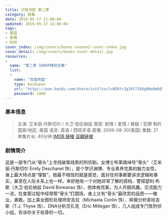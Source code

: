```yaml
---
title: 识骨寻踪 第二季
category: 剧集
date: 2019-05-17 21:08:04
updated: 2019-05-17 21:08:04
tags:
- 美国
- 剧情
- 刑侦
cover_index: /img/covers/bones-season2-cover-index.jpg
cover_detail: /img/covers/bones-cover-detail.jpg
resources:
-
  name: "第二季 1080P精校合集"
  list:
  -
    name: "百度网盘"
    type: baidupan
    url: "https://pan.baidu.com/share/init?surl=N3Rtr2gJKY718Ug0Bo0mQQ"
    password: iQ00
---
```


### 基本信息

>主演: 艾米丽·丹斯切尔 / 大卫·伯伦纳兹
类型: 剧情 / 爱情 / 悬疑 / 犯罪
制片国家/地区: 美国
语言: 英语 / 西班牙语
首播: 2006-08-30(美国)
集数: 21
单集片长: 40分钟
[IMDB 链接](https://www.imdb.com/title/tt0849846)
[豆瓣链接](https://movie.douban.com/subject/2251195/)

### 剧情简介

这是一部专门从“骨头”上寻找破案线索的刑侦剧。女博士布莱南绰号“骨头”（艾米丽·丹斯切尔 Emily Deschanel 饰），是个学识渊博、专业素养完美的魅力女性，身上最大特点是“理智”，她最不相信的就是感觉，面对任何事都要讲求逻辑和事实，甚至在人际关系上也一样。幸好她有一个对她非常了解的搭档、警探瑟利·布斯（大卫·伯伦纳兹 David Boreanaz 饰），他体格完美，为人开朗风趣，交流能力一流，在查案过程中经常帮“骨头”打圆场，身上又有“骨头”最欣赏的品质——敬业，勇敢。加上美女图形处理师安吉拉（Michaela Conlin 饰）、碎屑分析家哈吉斯（T.J. Thyne 饰）、DNA分析员扎克（Eric Millegan 饰），几人组成专门性刑侦小组，告诉你关于枯骨的一切。
